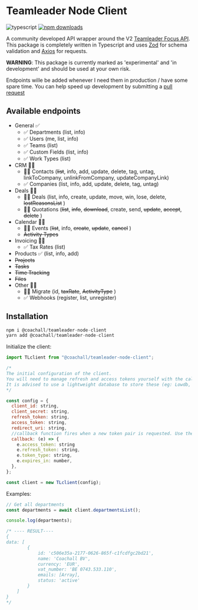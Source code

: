 # Teamleader Node Client

![](https://img.shields.io/github/languages/top/Coachall/teamleader-node-client "typescript") [![](https://img.shields.io/npm/dm/@coachall/teamleader-node-client "npm downloads")](https://www.npmjs.com/package/@coachall/teamleader-node-client)

A community developed API wrapper around the V2 [Teamleader Focus API](https://developer.teamleader.eu/). This package is completely written in Typescript and uses [Zod](https://github.com/colinhacks/zod) for schema validation and [Axios](https://axios-http.com/) for requests.

**WARNING**: This package is currently marked as 'experimental' and 'in development' and should be used at your own risk.

Endpoints wille be added whenever I need them in production / have some spare time. You can help speed up development by submitting a [pull request](https://github.com/Coachall/teamleader-node-client/pulls)

## Available endpoints

- General ✅
  - ✅ Departments (list, info)
  - ✅ Users (me, list, info)
  - ✅ Teams (list)
  - ✅ Custom Fields (list, info)
  - ✅ Work Types (list)
- CRM 👷‍♂️
  - 👷‍♂️ Contacts (~~list~~, info, add, update, delete, tag, untag, linkToCompany, unlinkFromCompany, updateCompanyLink)
  - ✅ Companies (list, info, add, update, delete, tag, untag)
- Deals 👷‍♂️
  - 👷‍♂️ Deals (list, info, create, update, move, win, lose, delete, ~~lostReasonsList~~ )
  - 👷‍♂️ Quotations (~~list~~, ~~info~~, ~~download~~, create, send, ~~update~~, ~~accept~~, ~~delete~~ )
- Calendar 👷‍♂️
  - 👷‍♂️ Events (~~list~~, info, ~~create~~, ~~update~~, ~~cancel~~ )
  - ~~Activity Types~~
- Invoicing 👷‍♂️
  - ✅ Tax Rates (list)
- Products ✅ (list, info, add)
- ~~Projects~~
- ~~Tasks~~
- ~~Time Tracking~~
- ~~Files~~
- Other 👷‍♂️
  - 👷‍♂️ Migrate (id, ~~taxRate~~, ~~ActivityType~~ )
  - ✅ Webhooks (register, list, unregister)

## Installation

```javascript
npm i @coachall/teamleader-node-client
yarn add @coachall/teamleader-node-client
```

Initialize the client:

```javascript
import TLclient from "@coachall/teamleader-node-client";

/*
The initial configuration of the client.
You will need to manage refresh and access tokens yourself with the callback function.
It is advised to use a lightweight database to store these (eg: Lowdb, SQLite)
*/

const config = {
  client_id: string,
  client_secret: string,
  refresh_token: string,
  access_token: string,
  redirect_uri: string,
  //callback function fires when a new token pair is requested. Use the results to overwrite the refresh_token and access_token above
  callback: (e) => {
    e.access_token: string
    e.refresh_token: string,
    e.token_type: string,
    e.expires_in: number,
  },
};

const client = new TLclient(config);
```

Examples:

```javascript
// Get all departments
const departments = await client.departmentsList();

console.log(departments);

/* ---- RESULT----
{
data: [
        {
            id: 'c506e35a-2177-0626-865f-c1fcdfgc2bd21',
            name: 'Coachall BV',
            currency: 'EUR',
            vat_number: 'BE 0743.533.110',
            emails: [Array],
            status: 'active'
        }
    ]
}
*/
```
